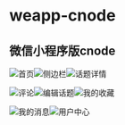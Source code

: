 # weapp-cnode
## 微信小程序版cnode

![首页](http://ou7oq3fjg.bkt.clouddn.com/cnodeScreenshot_2017-12-05-14-30-09-371_com.tencent.mm.png?imageMogr2/thumbnail/!25p)![侧边栏](http://ou7oq3fjg.bkt.clouddn.com/cnodeScreenshot_2017-12-05-14-30-20-460_com.tencent.mm.png?imageMogr2/thumbnail/!25p)![话题详情](http://ou7oq3fjg.bkt.clouddn.com/cnodeScreenshot_2017-12-05-14-31-37-458_com.tencent.mm.png?imageMogr2/thumbnail/!25p)

![评论](http://ou7oq3fjg.bkt.clouddn.com/cnodeScreenshot_2017-12-05-14-31-45-679_com.tencent.mm.png?imageMogr2/thumbnail/!25p)![编辑话题](http://ou7oq3fjg.bkt.clouddn.com/cnodeScreenshot_2017-12-05-14-32-28-129_com.tencent.mm.png?imageMogr2/thumbnail/!25p)![我的收藏](http://ou7oq3fjg.bkt.clouddn.com/cnodeScreenshot_2017-12-05-14-36-30-355_com.tencent.mm.png?imageMogr2/thumbnail/!25p)

![我的消息](http://ou7oq3fjg.bkt.clouddn.com/cnodeScreenshot_2017-12-05-14-36-20-781_com.tencent.mm.png?imageMogr2/thumbnail/!25p)![用户中心](http://ou7oq3fjg.bkt.clouddn.com/cnodeScreenshot_2017-12-05-14-30-55-239_com.tencent.mm.png?imageMogr2/thumbnail/!25p)

